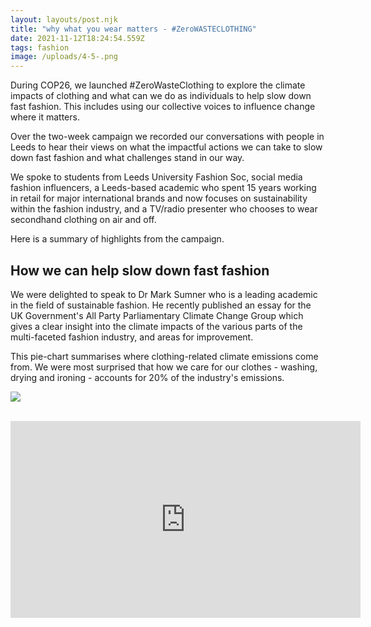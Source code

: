 ```yaml
---
layout: layouts/post.njk
title: "why what you wear matters - #ZeroWASTECLOTHING"
date: 2021-11-12T18:24:54.559Z
tags: fashion
image: /uploads/4-5-.png
---
```

During COP26, we launched #ZeroWasteClothing to explore the climate impacts of clothing and what can we do as individuals to help slow down fast fashion.   This includes using our collective voices to influence change where it matters.  

Over the two-week campaign we recorded our conversations with people in Leeds to hear their views on what the impactful actions we can take to slow down fast fashion and what challenges stand in our way. 

We spoke to students from Leeds University Fashion Soc, social media fashion influencers, a Leeds-based academic who spent 15 years working in retail for major international brands and now focuses on sustainability within the fashion industry, and a TV/radio presenter who chooses to wear secondhand clothing on air and off. 

Here is a summary of highlights from the campaign.

## How we can help slow down fast fashion

We were delighted to speak to Dr Mark Sumner who is a leading academic in the field of sustainable fashion. He recently published an essay for the UK Government's All Party Parliamentary Climate Change Group which gives a clear insight into the climate impacts of the various parts of the multi-faceted fashion industry, and areas for improvement. 

This pie-chart summarises where clothing-related climate emissions come from. We were most surprised that how we care for our clothes - washing, drying and ironing - accounts for 20% of the industry's emissions. 

![](/uploads/clothingrelatedemissions.jpg)

<!--StartFragment-->

 <iframe width="560" height="315" src="https://www.youtube.com/embed/KG2Cc2gDAtw" title="YouTube video player" frameborder="0" allow="accelerometer; autoplay; clipboard-write; encrypted-media; gyroscope; picture-in-picture" allowfullscreen></iframe>



<!--EndFragment-->